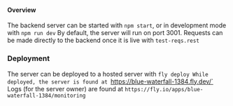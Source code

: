 #### Overview

The backend server can be started with `npm start`, or in development mode with `npm run dev`
By default, the server will run on port 3001.
Requests can be made directly to the backend once it is live with `test-reqs.rest`

### Deployment

The server can be deployed to a hosted server with `fly deploy
While deployed, the server is found at `https://blue-waterfall-1384.fly.dev/`
Logs (for the server owner) are found at `https://fly.io/apps/blue-waterfall-1384/monitoring`